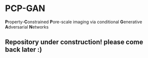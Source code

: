 # PCP-GAN
**P**roperty-**C**onstrained **P**ore-scale imaging via conditional **G**enerative **A**dversarial **N**etworks


## Repository under construction! please come back later :)
